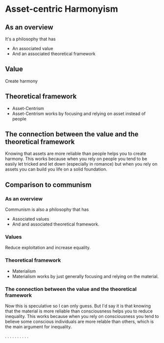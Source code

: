 # Asset-centric Harmonyism

## As an overview

It's a philosophy that has
- An associated value
- And an associated theoretical framework

## Value
Create harmony

## Theoretical framework
- Asset-Centrism
- Asset-Centrism works by focusing and relying on asset instead of people

## The connection between the value and the theoretical framework
Knowing that assets are more reliable than people helps you to create harmony. This works because when you rely on people you tend to be easily let tricked and let down (especially in romance) but when you rely on assets you can build you life on a solid foundation.

## Comparison to communism

### As an overview

Communism is also a philosophy that has
- Associated values
- And and associated theoretical framework.

###  Values

Reduce exploitation and increase equality.

### Theoretical framework
- Materialism
- Materialism works by just generally focusing and relying on the material.

### The connection between the value and the theoretical framework
Now this is speculative so I can only guess. But I'd say it is that knowing that the material is more reliable than consciousness helps you to reduce inequality. This works because when you rely on consciousness you tend to believe some conscious individuals are more relable than others, which is the main argument for inequality.

.
.
.
.
.
.
.
.
.
.
